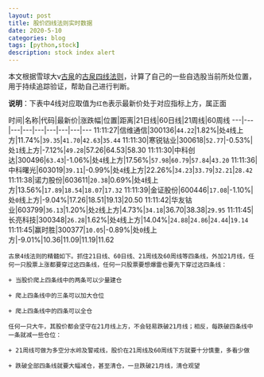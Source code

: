 ```yaml
---
layout: post
title: 股价四线法则实时数据
date: 2020-5-10
categories: blog
tags: [python,stock]
description: stock index alert
---
```



本文根据雪球大v[古泉](https://xueqiu.com/u/7148646888)的[古泉四线法则](https://xueqiu.com/7148646888/130498192)，计算了自己的一些自选股当前所处位置，用于持续追踪验证，帮助自己进行判断。

**说明**：下表中4线对应取值为`红色`表示最新价处于对应指标上方，属正面

时间|名称|代码|最新价|涨跌幅|位置|距离|21日线|60日线|21周线|60周线
---|---|---|---|---|---|---|---|---
11:11:27|信维通信|300136|`44.22`|1.82%|处`4`线上方|11.74%|`39.35`|`41.70`|`42.63`|`35.44`
11:11:30|寒锐钴业|300618|`52.77`|-0.53%|处`1`线上方|-7.12%|`49.28`|57.26|64.53|58.30
11:11:30|中科创达|300496|`63.43`|-1.06%|处`4`线上方|17.56%|`57.98`|`60.79`|`57.84`|`43.20`
11:11:36|中科曙光|603019|`39.11`|-0.99%|处`4`线上方|22.26%|`34.23`|`33.79`|`32.21`|`28.42`
11:11:38|诺力股份|603611|`20.38`|0.69%|处`4`线上方|13.56%|`17.89`|`18.54`|`18.07`|`17.32`
11:11:39|金证股份|600446|`17.08`|-1.10%|处`0`线上方|-9.04%|17.26|18.51|19.13|20.50
11:11:42|华友钴业|603799|`36.13`|1.20%|处`2`线上方|4.73%|`34.18`|36.70|38.38|`29.95`
11:11:45|长亮科技|300348|`26.28`|1.62%|处`4`线上方|14.04%|`24.88`|`24.86`|`24.44`|`19.14`
11:11:45|赢时胜|300377|`10.05`|-0.89%|处`0`线上方|-9.01%|10.36|11.09|11.19|11.62

```
古泉4线法则的精髓如下。抓住21日线、60日线、21周线及60周线等四条线，外加21月线，任何一只股票上涨都要穿过这四条线，任何一只股票要想爆雷也要先下穿过这四条线：

+ 当股价爬上四条线中的两条可以少量建仓

+ 爬上四条线中的三条可以加大仓位

+ 爬上四条线中的四条可以全仓

任何一只大牛，其股价都会坚守在21月线上方，不会轻易跌破21月线；相反，每跌破四条线中一条就减一些仓位：

+ 21周线可做为多空分水岭及警戒线，股价在21周线及60周线下方就要十分慎重，多看少做

+ 跌破全部四条线就要大幅减仓，甚至清仓，一旦跌破21月线，清仓观望
```